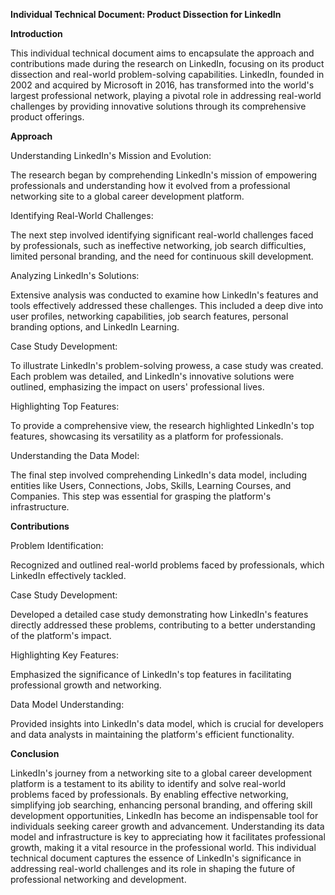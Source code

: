 **Individual Technical Document: Product Dissection for LinkedIn**


**Introduction**

This individual technical document aims to encapsulate the approach and contributions made during the research on LinkedIn, focusing on its product dissection and real-world problem-solving capabilities. LinkedIn, founded in 2002 and acquired by Microsoft in 2016, has transformed into the world's largest professional network, playing a pivotal role in addressing real-world challenges by providing innovative solutions through its comprehensive product offerings.


**Approach**

Understanding LinkedIn's Mission and Evolution:

The research began by comprehending LinkedIn's mission of empowering professionals and understanding how it evolved from a professional networking site to a global career development platform.

Identifying Real-World Challenges:

The next step involved identifying significant real-world challenges faced by professionals, such as ineffective networking, job search difficulties, limited personal branding, and the need for continuous skill development.

Analyzing LinkedIn's Solutions:

Extensive analysis was conducted to examine how LinkedIn's features and tools effectively addressed these challenges. This included a deep dive into user profiles, networking capabilities, job search features, personal branding options, and LinkedIn Learning.

Case Study Development:

To illustrate LinkedIn's problem-solving prowess, a case study was created. Each problem was detailed, and LinkedIn's innovative solutions were outlined, emphasizing the impact on users' professional lives.

Highlighting Top Features:

To provide a comprehensive view, the research highlighted LinkedIn's top features, showcasing its versatility as a platform for professionals.

Understanding the Data Model:

The final step involved comprehending LinkedIn's data model, including entities like Users, Connections, Jobs, Skills, Learning Courses, and Companies. This step was essential for grasping the platform's infrastructure.



**Contributions**

Problem Identification:

Recognized and outlined real-world problems faced by professionals, which LinkedIn effectively tackled.

Case Study Development:

Developed a detailed case study demonstrating how LinkedIn's features directly addressed these problems, contributing to a better understanding of the platform's impact.

Highlighting Key Features:

Emphasized the significance of LinkedIn's top features in facilitating professional growth and networking.

Data Model Understanding:

Provided insights into LinkedIn's data model, which is crucial for developers and data analysts in maintaining the platform's efficient functionality.


**Conclusion**

LinkedIn's journey from a networking site to a global career development platform is a testament to its ability to identify and solve real-world problems faced by professionals. By enabling effective networking, simplifying job searching, enhancing personal branding, and offering skill development opportunities, LinkedIn has become an indispensable tool for individuals seeking career growth and advancement. Understanding its data model and infrastructure is key to appreciating how it facilitates professional growth, making it a vital resource in the professional world. This individual technical document captures the essence of LinkedIn's significance in addressing real-world challenges and its role in shaping the future of professional networking and development.






